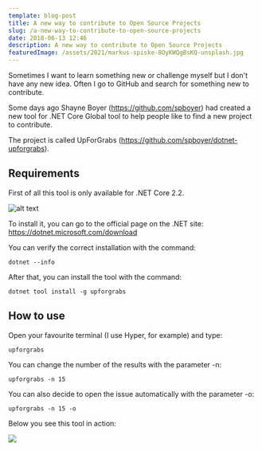```yaml
---
template: blog-post
title: A new way to contribute to Open Source Projects
slug: /a-new-way-to-contribute-to-open-source-projects
date: 2018-06-13 12:46
description: A new way to contribute to Open Source Projects
featuredImage: /assets/2021/markus-spiske-8OyKWQgBsKQ-unsplash.jpg
---
```



Sometimes I want to learn something new or challenge myself but I don't have any new idea.
Often I go to GitHub and search for something new to contribute.

Some days ago Shayne Boyer (https://github.com/spboyer) had created a new tool for .NET Core Global tool to help people like to find a new project to contribute.

The project is called UpForGrabs (https://github.com/spboyer/dotnet-upforgrabs).

## Requirements

First of all this tool is only available for .NET Core 2.2.

![alt text](https://dotnet.microsoft.com/images/redesign/downloads-dot-net-core.svg ".NET Core Logo")

To install it, you can go to the official page on the .NET site: https://dotnet.microsoft.com/download

You can verify the correct installation with the command:

```
dotnet --info
```

After that, you can install the tool with the command:

```
dotnet tool install -g upforgrabs
```
## How to use

Open your favourite terminal (I use Hyper, for example) and type:

```
upforgrabs
```
You can change the number of the results with the parameter -n:

```
upforgrabs -n 15
```

You can also decide to open the issue automatically with the parameter -o:

```
upforgrabs -n 15 -o
```

Below you see this tool in action:

<img src="https://thepracticaldev.s3.amazonaws.com/i/pgeqb5wldz7yhsiftp1g.gif">